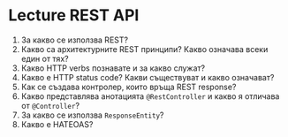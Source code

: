 # Lecture REST API

1. За какво се използва REST?
2. Какво са архитектурните REST принципи? Какво означава всеки един от тях?
3. Какво HTTP verbs познавате и за какво служат?
4. Какво е HTTP status code? Какви съществуват и какво означават?
5. Как се създава контролер, които връща REST response?
6. Какво представлява анотацията `@RestController` и какво я отличава от `@Controller`?
7. За какво се използва `ResponseEntity`?
8. Какво е HATEOAS?
